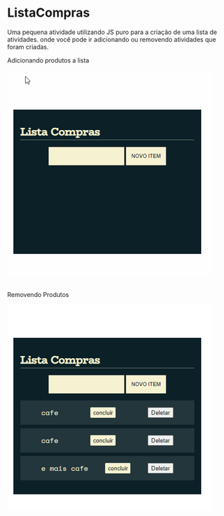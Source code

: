 # ListaCompras
Uma pequena atividade utilizando JS puro para a criação de uma lista de atividades. onde você pode ir adicionando ou removendo atividades que foram criadas.

<p> Adicionando produtos a lista </p>

![add produtos](https://github.com/Bruno-Christiano/ListaCompras/blob/main/assets/gif.gif)
<br></br>

<p> Removendo Produtos </p>

![removendo produtos](https://github.com/Bruno-Christiano/ListaCompras/blob/main/assets/gif2.gif)
